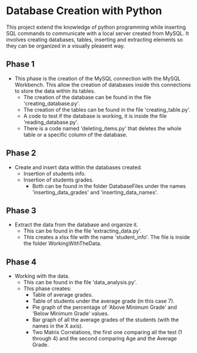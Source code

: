 # Database Creation with Python

This project extend the knowledge of python programming while inserting SQL commands to communicate with a local server created from MySQL.
It involves creating databases, tables, inserting and extracting elements so they can be organized in a visually pleasent way.

## Phase 1

- This phase is the creation of the MySQL connection with the MySQL Workbench. This allow the creation of databases inside this connections to store the data within its tables.
    - The creation of the database can be found in the file 'creating_database.py'.
    - The creation of the tables can be found in the file 'creating_table.py'.
    - A code to test if the database is working, it is inside the file 'reading_database.py'.
    - There is a code named 'deleting_items.py' that deletes the whole table or a specific column of the database.

## Phase 2

- Create and insert data within the databases created.
    - Insertion of students info.
    - Insertion of students grades.
        - Both can be found in the folder DatabaseFiles under the names 'inserting_data_grades' and 'inserting_data_names'.
    
## Phase 3

- Extract the data from the database and organize it.
    - This can be found in the file 'extracting_data.py'.
    - This creates a xlsx file with the name 'student_info'. The file is inside the folder WorkingWithTheData.

## Phase 4

- Working with the data.
    - This can be found in the file 'data_analysis.py'.
    - This phase creates:
        - Table of average grades.
        - Table of students under the average grade (in this case 7).
        - Pie graph of the percentage of 'Above Minimum Grade' and 'Below Minimum Grade' values.
        - Bar graph of all the average grades of the students (with the names in the X axis).
        - Two Matrix Correlations, the first one comparing all the test (1 through 4) and the second comparing Age and the Average Grade.